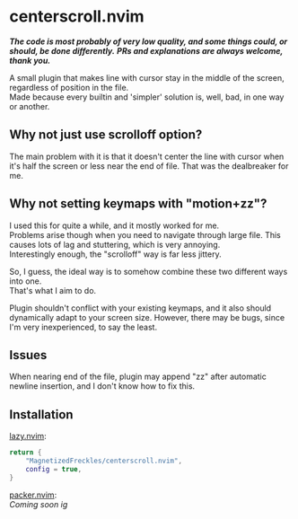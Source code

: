 # centerscroll.nvim

***The code is most probably of very low quality, and some things could, or should, be done differently.***
***PRs and explanations are always welcome, thank you.***

A small plugin that makes line with cursor stay in the middle of the screen, regardless of position in the file.  
Made because every builtin and 'simpler' solution is, well, bad, in one way or another.

## Why not just use scrolloff option?

The main problem with it is that it doesn't center the line with cursor when it's half the screen or less near the end of file.
That was the dealbreaker for me.

## Why not setting keymaps with "motion+zz"?

I used this for quite a while, and it mostly worked for me.  
Problems arise though when you need to navigate through large file.
This causes lots of lag and stuttering, which is very annoying.  
Interestingly enough, the "scrolloff" way is far less jittery.

So, I guess, the ideal way is to somehow combine these two different ways into one.  
That's what I aim to do.

Plugin shouldn't conflict with your existing keymaps, and it also should dynamically adapt to your screen size.
However, there may be bugs, since I'm very inexperienced, to say the least.

## Issues

When nearing end of the file, plugin may append "zz" after automatic newline insertion,
and I don't know how to fix this.

## Installation

[lazy.nvim](https://github.com/folke/lazy.nvim):
```lua
return {
    "MagnetizedFreckles/centerscroll.nvim",
    config = true,
}
```

[packer.nvim](https://github.com/wbthomason/packer.nvim):  
*Coming soon ig*
